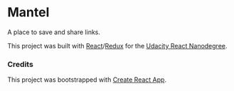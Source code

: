 # Mantel

A place to save and share links. 

This project was built with [React](https://github.com/facebook/react)/[Redux](https://github.com/reactjs/redux) for the [Udacity React Nanodegree](https://www.udacity.com/course/react-nanodegree--nd019).

### Credits

This project was bootstrapped with [Create React App](https://github.com/facebookincubator/create-react-app).